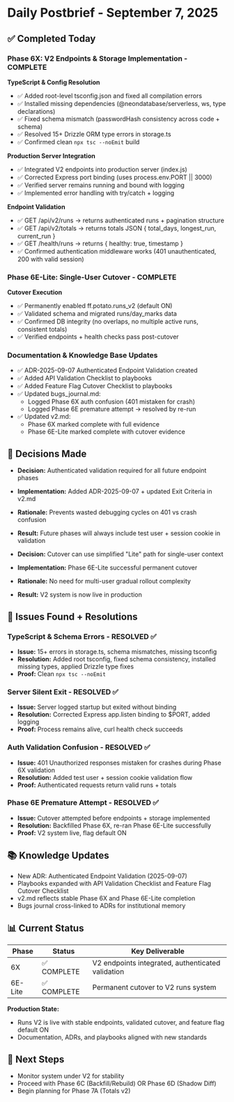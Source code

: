 # Daily Postbrief - September 7, 2025

## ✅ Completed Today

### Phase 6X: V2 Endpoints & Storage Implementation - COMPLETE
**TypeScript & Config Resolution**
- ✅ Added root-level tsconfig.json and fixed all compilation errors
- ✅ Installed missing dependencies (@neondatabase/serverless, ws, type declarations)
- ✅ Fixed schema mismatch (passwordHash consistency across code + schema)
- ✅ Resolved 15+ Drizzle ORM type errors in storage.ts
- ✅ Confirmed clean `npx tsc --noEmit` build

**Production Server Integration**
- ✅ Integrated V2 endpoints into production server (index.js)
- ✅ Corrected Express port binding (uses process.env.PORT || 3000)
- ✅ Verified server remains running and bound with logging
- ✅ Implemented error handling with try/catch + logging

**Endpoint Validation**
- ✅ GET /api/v2/runs → returns authenticated runs + pagination structure
- ✅ GET /api/v2/totals → returns totals JSON { total_days, longest_run, current_run }
- ✅ GET /health/runs → returns { healthy: true, timestamp }
- ✅ Confirmed authentication middleware works (401 unauthenticated, 200 with valid session)

### Phase 6E-Lite: Single-User Cutover - COMPLETE
**Cutover Execution**
- ✅ Permanently enabled ff.potato.runs_v2 (default ON)
- ✅ Validated schema and migrated runs/day_marks data
- ✅ Confirmed DB integrity (no overlaps, no multiple active runs, consistent totals)
- ✅ Verified endpoints + health checks pass post-cutover

### Documentation & Knowledge Base Updates
- ✅ ADR-2025-09-07 Authenticated Endpoint Validation created
- ✅ Added API Validation Checklist to playbooks
- ✅ Added Feature Flag Cutover Checklist to playbooks
- ✅ Updated bugs_journal.md:
  - Logged Phase 6X auth confusion (401 mistaken for crash)
  - Logged Phase 6E premature attempt → resolved by re-run
- ✅ Updated v2.md:
  - Phase 6X marked complete with full evidence
  - Phase 6E-Lite marked complete with cutover evidence

## 🧠 Decisions Made
- **Decision:** Authenticated validation required for all future endpoint phases  
- **Implementation:** Added ADR-2025-09-07 + updated Exit Criteria in v2.md  
- **Rationale:** Prevents wasted debugging cycles on 401 vs crash confusion  
- **Result:** Future phases will always include test user + session cookie in validation

- **Decision:** Cutover can use simplified "Lite" path for single-user context  
- **Implementation:** Phase 6E-Lite successful permanent cutover  
- **Rationale:** No need for multi-user gradual rollout complexity  
- **Result:** V2 system is now live in production

## 🐛 Issues Found + Resolutions
### TypeScript & Schema Errors - RESOLVED ✅
- **Issue:** 15+ errors in storage.ts, schema mismatches, missing tsconfig  
- **Resolution:** Added root tsconfig, fixed schema consistency, installed missing types, applied Drizzle type fixes  
- **Proof:** Clean `npx tsc --noEmit`

### Server Silent Exit - RESOLVED ✅
- **Issue:** Server logged startup but exited without binding  
- **Resolution:** Corrected Express app.listen binding to $PORT, added logging  
- **Proof:** Process remains alive, curl health check succeeds

### Auth Validation Confusion - RESOLVED ✅
- **Issue:** 401 Unauthorized responses mistaken for crashes during Phase 6X validation  
- **Resolution:** Added test user + session cookie validation flow  
- **Proof:** Authenticated requests return valid runs + totals

### Phase 6E Premature Attempt - RESOLVED ✅
- **Issue:** Cutover attempted before endpoints + storage implemented  
- **Resolution:** Backfilled Phase 6X, re-ran Phase 6E-Lite successfully  
- **Proof:** V2 system live, flag default ON

## 📚 Knowledge Updates
- New ADR: Authenticated Endpoint Validation (2025-09-07)
- Playbooks expanded with API Validation Checklist and Feature Flag Cutover Checklist
- v2.md reflects stable Phase 6X and Phase 6E-Lite completion
- Bugs journal cross-linked to ADRs for institutional memory

## 📊 Current Status
| **Phase** | **Status** | **Key Deliverable** |
|-----------|------------|----------------------|
| 6X | ✅ COMPLETE | V2 endpoints integrated, authenticated validation |
| 6E-Lite | ✅ COMPLETE | Permanent cutover to V2 runs system |

**Production State:**  
- Runs V2 is live with stable endpoints, validated cutover, and feature flag default ON  
- Documentation, ADRs, and playbooks aligned with new standards

## 🚀 Next Steps
- Monitor system under V2 for stability
- Proceed with Phase 6C (Backfill/Rebuild) OR Phase 6D (Shadow Diff)
- Begin planning for Phase 7A (Totals v2)